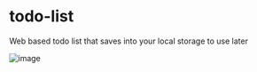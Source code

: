 # todo-list
Web based todo list that saves into your local storage to use later

![image](https://user-images.githubusercontent.com/119688260/227255713-e3136e63-414d-4a2d-a543-447e124a857c.png)
